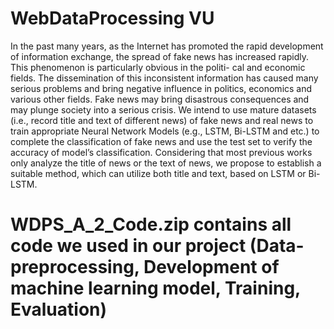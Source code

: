 # WebDataProcessing VU
In the past many years, as the Internet has promoted the rapid development of information exchange,
the spread of fake news has increased rapidly. This phenomenon is particularly obvious in the politi-
cal and economic fields. The dissemination of this inconsistent information has caused many serious
problems and bring negative influence in politics, economics and various other fields. Fake news may
bring disastrous consequences and may plunge society into a serious crisis.
We intend to use mature datasets (i.e., record title and text of different news) of fake news and
real news to train appropriate Neural Network Models (e.g., LSTM, Bi-LSTM and etc.) to complete
the classification of fake news and use the test set to verify the accuracy of model’s classification.
Considering that most previous works only analyze the title of news or the text of news, we propose
to establish a suitable method, which can utilize both title and text, based on LSTM or Bi-LSTM.

# WDPS_A_2_Code.zip contains all code we used in our project (Data-preprocessing, Development of machine learning model, Training, Evaluation)
